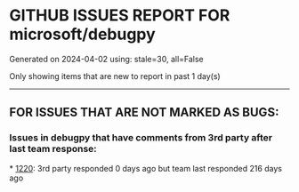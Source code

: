 
# GITHUB ISSUES REPORT FOR microsoft/debugpy


Generated on 2024-04-02 using: stale=30, all=False


Only showing items that are new to report in past 1 day(s)


---

## FOR ISSUES THAT ARE NOT MARKED AS BUGS:


### Issues in debugpy that have comments from 3rd party after last team response:


\* [1220](https://github.com/microsoft/debugpy/issues/1220 "Support attach-to-PID on macOS on ARM"): 3rd party responded 0 days ago but team last responded 216 days ago
